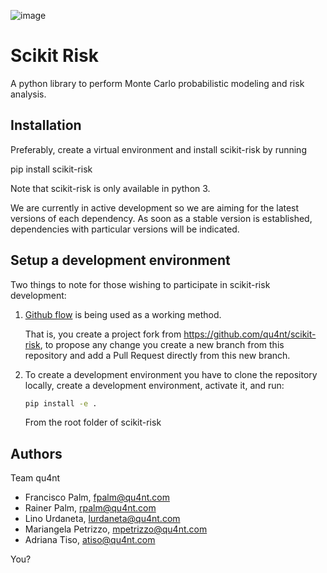 ![image](https://user-images.githubusercontent.com/221018/189548519-f30dff6c-74f4-4b50-943d-c411084b3a4e.png)

# Scikit Risk

A python library to perform Monte Carlo probabilistic modeling and risk analysis.

## Installation

Preferably, create a virtual environment and install scikit-risk by running

pip install scikit-risk

Note that scikit-risk is only available in python 3.

We are currently in active development so we are aiming for the latest versions of each dependency. As soon as a stable version is established, dependencies with particular versions will be indicated.

## Setup a development environment

Two things to note for those wishing to participate in scikit-risk development:

1. [Github flow](https://docs.github.com/es/get-started/quickstart/github-flow) is being used as a working method.
   
   That is, you create a project fork from https://github.com/qu4nt/scikit-risk, to propose any change you create a new branch from this repository and add a Pull Request directly from this new branch.

2. To create a development environment you have to clone the repository locally, create a development environment, activate it, and run:

    ```bash
    pip install -e .
    ```

    From the root folder of scikit-risk

## Authors

Team qu4nt

* Francisco Palm, fpalm@qu4nt.com
* Rainer Palm, rpalm@qu4nt.com
* Lino Urdaneta, lurdaneta@qu4nt.com
* Mariangela Petrizzo, mpetrizzo@qu4nt.com
* Adriana Tiso, atiso@qu4nt.com

You?
